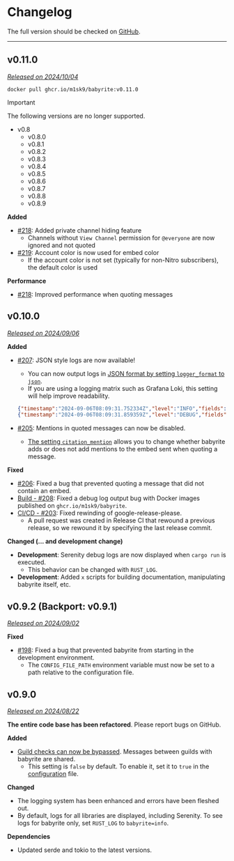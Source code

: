 # Changelog

The full version should be checked on [GitHub](https://github.com/m1sk9/babyrite/releases).

----

<!-- toc -->

## v0.11.0

*[Released on 2024/10/04](https://github.com/m1sk9/babyrite/releases/tag/babyrite-v0.11.0)*

```shell
docker pull ghcr.io/m1sk9/babyrite:v0.11.0
```

> [!IMPORTANT]
> 
> The following versions are no longer supported.
> 
> - v0.8
>   - v0.8.0
>   - v0.8.1
>   - v0.8.2
>   - v0.8.3
>   - v0.8.4
>   - v0.8.5
>   - v0.8.6
>   - v0.8.7
>   - v0.8.8
>   - v0.8.9

**Added**

- [#218](https://github.com/m1sk9/babyrite/pull/218): Added private channel hiding feature
  - Channels without `View Channel` permission for `@everyone` are now ignored and not quoted
- [#219](https://github.com/m1sk9/babyrite/pull/219): Account color is now used for embed color
  - If the account color is not set (typically for non-Nitro subscribers), the default color is used

**Performance**

- [#218](https://github.com/m1sk9/babyrite/pull/218): Improved performance when quoting messages

## v0.10.0

*[Released on 2024/09/06](https://github.com/m1sk9/babyrite/releases/tag/babyrite-v0.9.2)*

**Added**

- [#207](https://github.com/m1sk9/babyrite/pull/207): JSON style logs are now available!
  - You can now output logs in [JSON format by setting `logger_format` to `json`](./configuration.md#logger_format).
  - If you are using a logging matrix such as Grafana Loki, this setting will help improve readability.

  ```json
  {"timestamp":"2024-09-06T08:09:31.752334Z","level":"INFO","fields":{"message":"Configuration: BabyriteConfig { bypass_guilds: false, citation_mention: false, logger_format: Json }"},"target":"babyrite"}
  {"timestamp":"2024-09-06T08:09:31.859359Z","level":"DEBUG","fields":{"message":"Initializing shard info: 0 - 1/1"},"target":"serenity::client","span":{"end_shard":0, "start_shard":0,"total_shards":1,"name":"start_connection"},"spans":[{"name":"start"},{"end_shard":0,"start_shard":0,"total_shards":1,"name":"start_connection"}]}
  ```

- [#205](https://github.com/m1sk9/babyrite/pull/205): Mentions in quoted messages can now be disabled.
  - [The setting `citation_mention`](./configuration.md#citation_mention) allows you to change whether babyrite adds or does not add mentions to the embed sent when quoting a message.

**Fixed**

- [#206](https://github.com/m1sk9/babyrite/pull/206): Fixed a bug that prevented quoting a message that did not contain an embed.
- [Build - #208](https://github.com/m1sk9/babyrite/pull/208): Fixed a debug log output bug with Docker images published on `ghcr.io/m1sk9/babyrite`.
- [CI/CD - #203](https://github.com/m1sk9/babyrite/pull/203): Fixed rewinding of google-release-please.
  - A pull request was created in Release CI that rewound a previous release, so we rewound it by specifying the last release commit.

**Changed (... and development change)**

- **Development**: Serenity debug logs are now displayed when `cargo run` is executed.
  - This behavior can be changed with `RUST_LOG`.
- **Development**: Added `x` scripts for building documentation, manipulating babyrite itself, etc.

## v0.9.2 (Backport: v0.9.1)

*[Released on 2024/09/02](https://github.com/m1sk9/babyrite/releases/tag/babyrite-v0.9.2)*

**Fixed**

- [#198](https://github.com/m1sk9/babyrite/pull/198): Fixed a bug that prevented babyrite from starting in the development environment.
  - The `CONFIG_FILE_PATH` environment variable must now be set to a path relative to the configuration file.

## v0.9.0

*[Released on 2024/08/22](https://github.com/m1sk9/babyrite/releases/tag/babyrite-v0.9.0)*

**The entire code base has been refactored**. Please report bugs on GitHub.

**Added**

- [Guild checks can now be bypassed](configuration.md#babyrite-configuration). Messages between guilds with babyrite are shared.
  - This setting is `false` by default. To enable it, set it to `true` in the [configuration](configuration.md#babyrite-configuration) file.

**Changed**

- The logging system has been enhanced and errors have been fleshed out.
- By default, logs for all libraries are displayed, including Serenity. To see logs for babyrite only, set `RUST_LOG` to `babyrite=info`.

**Dependencies**

- Updated serde and tokio to the latest versions.

